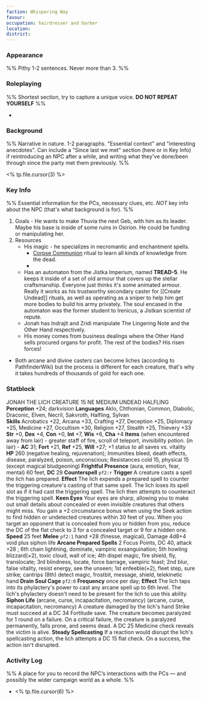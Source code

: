 ```yaml
---
faction: Whispering Way
favour: 
occupation: hairdresser and barber
location: 
district:
---
```

### Appearance

%% Pithy 1-2 sentences. Never more than 3. %%

### Roleplaying

%% Shortest section, try to capture a unique voice. __DO NOT REPEAT YOURSELF__ %%

- 

### Background

%% Narrative in nature. 1-2 paragraphs. "Essential context" and "interesting anecdotes". Can include a "Since last we met" section (here or in Key Info) if reintroducing an NPC after a while, and writing what they've done/been through since the party met them previously. %%

<% tp.file.cursor(3) %>

### Key Info

%% Essential information for the PCs, necessary clues, etc. _NOT_ key info about the NPC (that's what background is for). %%

1. Goals - He wants to make Thuvia the next Geb, with him as its leader. Maybe his base is inside of some ruins in Osirion. He could be funding or manipulating her.
2. Resources 
	- His magic - he specializes in necromantic and enchantment spells. 
		- [Corpse Communion](https://2e.aonprd.com/Rituals.aspx?ID=94) ritual to learn all kinds of knowledge from the dead.
		- 
	- Has an automaton from the Jistka Imperium, named **TREAD-5**. He keeps it inside of a set of old armour that covers up the stellar craftsmanship. Everyone just thinks it's some animated armour. Really it works as his trustworthy secondary caster for [[Create Undead]] rituals, as well as operating as a sniper to help him get more bodies to build his army privately. The soul encased in the automaton was the former student to Irenicus, a Jistkan scientist of repute. 
	- Jonah has Indrajit and Zridi manipulate The Lingering Note and the Other Hand respectively. 
	- His money comes from business dealings where the Other Hand sells procured organs for profit. The rest of the bodies? His risen forces!
- Both arcane and divine casters can become liches (according to PathfinderWiki) but the process is different for each creature, that's why it takes hundreds of thousands of gold for each one. 

### Statblock

JONAH THE LICH
CREATURE 15
NE MEDIUM UNDEAD HALFLING
**Perception** +24; darkvision
**Languages** Aklo, Chthonian, Common, Diabolic, Draconic, Elven, Necril, Sakvroth, Halfling, Sylvan
**Skills** Acrobatics +22, Arcana +33, Crafting +27, Deception +25, Diplomacy +25, Medicine +27, Occultism +30, Religion +27, Stealth +25, Thievery +33
**Str** +0, **Dex** +4, **Con** +0, **Int** +7, **Wis** +6, **Cha** +4
**Items** (when encountered away from lair) - greater staff of fire, scroll of teleport, invisibility potion. (in lair) -
**AC** 31; **Fort** +21, **Ref** +25, **Will** +27; +1 status to all saves vs. vitality
**HP** 260 (negative healing, rejuvenation); Immunities bleed, death effects, disease, paralyzed, poison, unconscious; Resistances cold 15, physical 15 (except magical bludgeoning)
**Frightful Presence** (aura, emotion, fear, mental) 60 feet, **DC** 29
**Counterspell** `pf2:r` **Trigger** A creature casts a spell the lich has prepared. **Effect** The lich expends a prepared spell to counter the triggering creature's casting of that same spell. The lich loses its spell slot as if it had cast the triggering spell. The lich then attempts to counteract the triggering spell.
**Keen Eyes** Your eyes are sharp, allowing you to make out small details about concealed or even invisible creatures that others might miss. You gain a +2 circumstance bonus when using the Seek action to find hidden or undetected creatures within 30 feet of you. When you target an opponent that is concealed from you or hidden from you, reduce the DC of the flat check to 3 for a concealed target or 9 for a hidden one.
**Speed** 25 feet
**Melee** `pf2:1` hand +28 (finesse, magical), Damage 4d8+4 void plus siphon life
**Arcane Prepared Spells** 2 Focus Points, DC 40, attack +28 ; 6th chain lightning, dominate, vampiric exsanguination; 5th howling blizzard(×2), toxic cloud, wall of ice; 4th dispel magic, fire shield, fly, translocate; 3rd blindness, locate, force barrage, vampiric feast; 2nd blur, false vitality, resist energy, see the unseen; 1st enfeeble(×2), fleet step, sure strike; cantrips (8th) detect magic, frostbit, message, shield, telekinetic hand
**Drain Soul Cage** `pf2:0` **Frequency** once per day; **Effect** The lich taps into its phylactery's power to cast any arcane spell up to 6th level. The lich's phylactery doesn't need to be present for the lich to use this ability.
**Siphon Life** (arcane, curse, incapacitation, necromancy) (arcane, curse, incapacitation, necromancy) A creature damaged by the lich's hand Strike must succeed at a DC 34 Fortitude save. The creature becomes paralyzed for 1 round on a failure. On a critical failure, the creature is paralyzed permanently, falls prone, and seems dead. A DC 25 Medicine check reveals the victim is alive.
**Steady Spellcasting** If a reaction would disrupt the lich's spellcasting action, the lich attempts a DC 15 flat check. On a success, the action isn't disrupted.

### Activity Log 

%% A place for you to record the NPC’s interactions with the PCs — and possibly the wider campaign world as a whole. %%

- <% tp.file.cursor(6) %>
